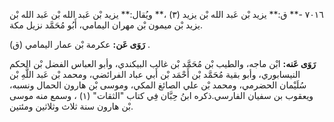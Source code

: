 ٧٠١٦ -** ق:** يزيد بْن عَبد الله بْن يزيد (٣) ،** ويُقال:** يزيد بْن عَبد الله بْن عَبد الله بْن يزيد بْن ميمون بْن مهران اليمامي، أَبُو مُحَمَّد نزيل مكة.

**رَوَى عَن:** عكرمة بْن عمار اليمامي (ق) .

**رَوَى عَنه:** ابْن ماجه، والطيب بْن مُحَمَّد بْن غالب البيكندي، وأبو العباس الفضل بْن الحكم النيسابوري، وأبو بقية مُحَمَّد بْن أَحْمَد بْن أَبي عباد الفرائضي، ومحمد بْن عَبد اللَّهِ بْن سُلَيْمان الحضرمي، ومحمد بْن علي الصائغ المكي، وموسى بْن هارون الحمال ونسبه، ويعقوب بن سفيان الفارسي.ذكره ابنُ حِبَّان فِي كتاب "الثقات" (١) ، وسمع منه موسى بْن هارون سنة ثلاث وثلاثين ومئتين.